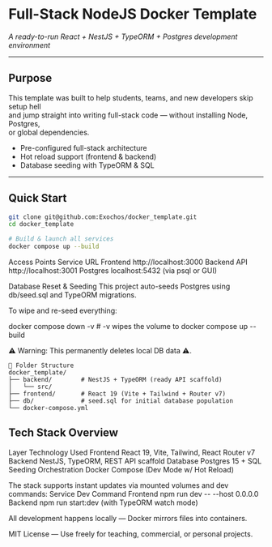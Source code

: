 # Full-Stack NodeJS Docker Template  
_A ready-to-run React + NestJS + TypeORM + Postgres development environment_

---

## Purpose

This template was built to help students, teams, and new developers skip setup hell  
and jump straight into writing full-stack code — without installing Node, Postgres,  
or global dependencies.

- Pre-configured full-stack architecture
- Hot reload support (frontend & backend)
- Database seeding with TypeORM & SQL

---

## Quick Start

```bash
git clone git@github.com:Exochos/docker_template.git
cd docker_template

# Build & launch all services
docker compose up --build
```


Access Points
Service	URL
Frontend	http://localhost:3000
Backend API	http://localhost:3001
Postgres	localhost:5432 (via psql or GUI)



Database Reset & Seeding
This project auto-seeds Postgres using db/seed.sql and TypeORM migrations.

To wipe and re-seed everything:

docker compose down -v # -v wipes the volume to 
docker compose up --build

⚠️ Warning: This permanently deletes local DB data ⚠️.


```
📁 Folder Structure
docker_template/
├── backend/    	# NestJS + TypeORM (ready API scaffold)
│   └── src/
├── frontend/   	# React 19 (Vite + Tailwind + Router v7)
├── db/         	# seed.sql for initial database population
└── docker-compose.yml
```

## Tech Stack Overview
Layer	Technology Used
Frontend	React 19, Vite, Tailwind, React Router v7
Backend	NestJS, TypeORM, REST API scaffold
Database	Postgres 15 + SQL Seeding
Orchestration	Docker Compose (Dev Mode w/ Hot Reload)

The stack supports instant updates via mounted volumes and dev commands:
Service	Dev Command
Frontend	npm run dev -- --host 0.0.0.0
Backend	npm run start:dev (with TypeORM watch mode)

All development happens locally — Docker mirrors files into containers.

MIT License — Use freely for teaching, commercial, or personal projects.

